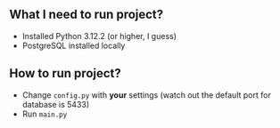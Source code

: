 ## What I need to run project?

- Installed Python 3.12.2 (or higher, I guess)
- PostgreSQL installed locally

## How to run project?

- Change `config.py` with **your** settings (watch out the default port for database is 5433)
- Run `main.py`
